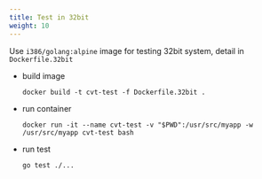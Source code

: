 ```yaml
---
title: Test in 32bit
weight: 10
---
```



Use `i386/golang:alpine` image for testing 32bit system, detail in `Dockerfile.32bit`



- build image

  ```shell
  docker build -t cvt-test -f Dockerfile.32bit .
  ```

- run container

  ```shell
  docker run -it --name cvt-test -v "$PWD":/usr/src/myapp -w /usr/src/myapp cvt-test bash
  ```

- run test

  ```shell
  go test ./...
  ```
